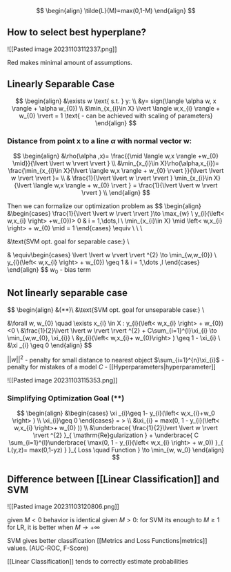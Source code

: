 $$
\begin{align}
\tilde{L}(M)=max(0,1-M)
\end{align}
$$

## How to select best hyperplane?
![[Pasted image 20231103112337.png]]

Red makes minimal amount of assumptions.

## Linearly Separable Case
$$
\begin{align}
&\exists w \text{ s.t. } y:   \\
&y= sign(\langle \alpha w, x \rangle + \alpha w_{0}) \\
&\min_{x_{i}\in X} \lvert \langle w,x_{i} \rangle + w_{0} \rvert = 1 \text{ - can be achieved with scaling of parameters} 
\end{align}
$$

### Distance from point x to a line $\alpha$ with normal vector w:
$$
\begin{align}
&\rho(\alpha ,x)= \frac{{\mid \langle w,x \rangle +w_{0} \mid}}{\lvert \lvert w \rvert  \rvert } \\
&\min_{x_{i}\in X}\rho(\alpha,x_{i})= \frac{\min_{x_{i}\in X}{\lvert \langle w,x \rangle + w_{0}  \rvert }}{\lvert \lvert w \rvert  \rvert }=  \\
& \frac{1}{\lvert \lvert w \rvert  \rvert } \min_{x_{i}\in X}{\lvert \langle w,x \rangle + w_{0}  \rvert } = \frac{1}{\lvert \lvert w \rvert  \rvert }  \\
\end{align}
$$

Then we can formalize our optimization problem as
$$
\begin{align}
&\begin{cases}
\frac{1}{\lvert \lvert w \rvert  \rvert }\to \max_{w} \\
y_{i}(\left< w,x_{i} \right> +w_{0})> 0  & i = 1,\dots,l \\
\min_{x_{i}\in X} \mid \left< w,x_{i} \right> + w_{0}  \mid = 1
\end{cases} \equiv \\ \\ \\

&\text{SVM opt. goal for separable case:} \\

& \equiv\begin{cases}
\lvert \lvert w \rvert  \rvert ^{2} \to \min_{w,w_{0}} \\
y_{i}(\left< w,x_{i} \right> + w_{0}) \geq 1 & i = 1,\dots ,l
\end{cases}
\end{align}
$$
$w_{0}$ - bias term


## Not linearly separable case
$$
\begin{align} &(**)\\
&\text{SVM opt. goal for unseparable case:} \\

&\forall w, w_{0} \quad \exists x_{i} \in X : y_{i}(\left< w,x_{i} \right> + w_{0})<0 \\
&\frac{1}{2}\lvert \lvert w \rvert  \rvert ^{2} + C\sum_{i=1}^{l}\xi_{i} \to \min_{w,w_{0}, \xi_{i}}  \\
&y_{i}(\left<  w,x_{i}+ w_{0}\right> ) \geq 1 - \xi_{i} \\
&\xi _{i} \geq 0
\end{align}
$$

$\lvert \lvert w \rvert \rvert^{2}$ - penalty for small distance to nearest object
$\sum_{i=1}^{n}\xi_{i}$ - penalty for mistakes of a model
$C$ - [[Hyperparameters|hyperparameter]]


![[Pasted image 20231103115353.png]]

### Simplifying Optimization Goal (\*\*)
$$
\begin{align}
&\begin{cases}
\xi _{i}\geq 1- y_{i}(\left< w,x_{i}+w_0 \right> ) \\
\xi_{i}\geq 0
\end{cases} = > \\
&\xi_{i} = max(0, 1 - y_{i}(\left< w,x_{i} \right>+ w_{0} )) \\
&\underbrace{ \frac{1}{2}\lvert \lvert w \rvert  \rvert ^{2} }_{ \mathrm{Re}gularization } + \underbrace{ C \sum_{i=1}^{l}\underbrace{ \max(0, 1 - y_{i}(\left< w,x_{i} \right> + w_0)) }_{ L(y,z)= max(0,1-yz) } }_{ Loss \quad Function } \to \min_{w, w_0}
\end{align}
$$

## Difference between [[Linear Classification]] and SVM

![[Pasted image 20231103120806.png]]

given $M <0$ behavior is identical
given $M > 0$: 
	for SVM its enough to $M \geq 1$
	for LR, it is better when $M\to +\infty$

SVM gives better classification [[Metrics and Loss Functions|metrics]] values. (AUC-ROC, F-Score)

[[Linear Classification]] tends to correctly estimate probabilities